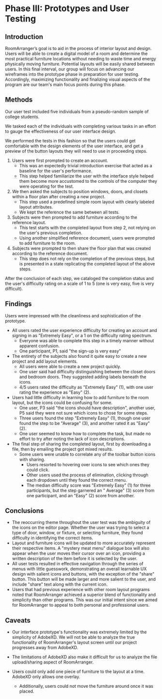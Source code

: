 # Phase III: Prototypes and User Testing

## Introduction



RoomArranger’s goal is to aid in the process of interior layout and design. Users will be able to create a digital model of a room and determine the most practical furniture locations without needing to waste time and energy physically moving furniture. Potential layouts will be easily shared between users. 
In this final interval, our group will focus on advancing our wireframes into the prototype phase in preparation for user testing. Accordingly, maximizing functionality and finalizing visual aspects of the program are our team's main focus points during this phase. 

## Methods



Our user test included five individuals from a pseudo-random sample of college students.

We tasked each of the individuals with completing various tasks in an effort to gauge the effectiveness of our user
interface design.

We performed the tests in this fashion so that the users could get comfortable with the design elements of the user
interface, and get a preview of the button layouts they will need to use in proceeding steps.

1. Users were first prompted to create an account.
    - This was an expectedly trivial introduction exercise that acted as a baseline for the user's performance.
    - This step helped familiarize the user with the interface style helped them become more accustomed to the controls
      of the computer they were operating for the test.
2. We then asked the subjects to position windows, doors, and closets within a floor plan after creating a new project.
    - This step used a predefined simple room layout with clearly labeled layout attributes.
    - We kept the reference the same between all tests.
3. Subjects were then prompted to add furniture according to the reference layout.
    - This test starts with the completed layout from step 2, not relying on the user's previous completion.
    - Using another simplified reference document, users were prompted to add furniture to the room.
4. Subjects were prompted to then share the floor plan that was created according to the reference document.
    - This step does not rely on the completion of the previous steps, but is presented in a state replicating the
      completed layout of the above steps.

After the conclusion of each step, we cataloged the completion status and the user's difficulty rating on a scale of 1
to 5 (one is very easy, five is very difficult).

## Findings

Users were impressed with the cleanliness and sophistication of the prototype.

- All users rated the user experience difficulty for creating an account and signing in as "Extremely Easy", or a 1 on
  the difficulty rating spectrum.
    - Everyone was able to complete this step in a timely manner without apparent confusion.
    - One participant, P1, said "the sign-up is very easy"
- The entirety of the subjects also found it quite easy to create a new project and add layout elements.
    - All users were able to create a new project quickly.
    - One user said had difficulty distinguishing between the closet doors and bedroom doors. They suggested adding
      labels beneath the icons.
    - 4/5 users rated the difficulty as "Extremely Easy" (1), with one user rating the experience as "Easy" (2).
- Users had little difficulty in learning how to add furniture to the room layout, but the icons could be confusing for
  some.
    - One user, P3 said "the icons should have description", another user, P5 said they were not sure which icons to
      chose for some steps.
    - Three users found the step "Extremely Easy" (1), though one user found the step to be "Average" (3), and another
      rated it as "Easy" (2).
    - One user seemed to know how to complete the task, but made no effort to try after noting the lack of icon
      descriptions.
- The final step of sharing the completed layout, first by downloading a file, then by emailing the project got mixed
  results.
    - Some users were unable to correlate any of the toolbar button icons with sharing.
        - Users resorted to hovering over icons to see which ones they could click.
        - Other users used the process of elimination, clicking through each dropdown until they found the correct menu.
        - The median difficulty score was "Extremely Easy" (1) for three participants, but the step garnered an "
          Average" (3) score from one participant, and an "Easy" (2) score from another.
        

## Conclusions

- The reoccurring theme throughout the user test was the ambiguity of the icons on the editor page. Whether the user was
trying to select a type of door, window, or fixture, or selecting furniture, they found difficulty in identifying the
correct items.
- Layout and furniture icons will be updated to more accurately represent their respective items. A "mystery meat menu" dialogue box will also appear when the user moves their cursor over an icon, providing a written description of the item before it is selected by the user.
- All user tests resulted in effective navigation through the series of menus with little guesswork, demonstrating an overall learnable UX design with salient icons and buttons, with the exception of the "share" button. This button will be made larger and more salient to the user, and include "share" text along with the current icon.
- Users that had previous experience with other room layout programs noted that RoomArranger achieved a superior blend of functionality and simplicity than other programs. This was our initial intent since we aimed for RoomArranger to appeal to both personal and professional users.
 

## Caveats

- Our interface prototype's functionality was extremely limited by the simplicity of AdobeXD. We will not be able to analyze the true functionality of RoomArranger's layout screen until our project progresses away from AdobeXD.

- The limitations of AdobeXD also make it difficult for us to analyze the file upload/sharing aspect of RoomArranger.

- Users could only add one piece of furniture to the layout at a time. AdobeXD only allows one overlay.
    - Additionally, users could not move the furniture around once it was placed.
